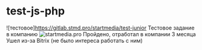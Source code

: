 # test-js-php
![тестовое]https://gitlab.stmd.pro/startmedia/test-junior
Тестовое задание в компанию ![startmedia.pro](https://startmedia.pro/)
Пройдено, отработал в компании 3 месяца  
Ушел из-за Bitrix (не было интереса работать с ним)

